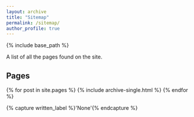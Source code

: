```yaml
---
layout: archive
title: "Sitemap"
permalink: /sitemap/
author_profile: true
---
```


{% include base_path %}

A list of all the pages found on the site.

<h2>Pages</h2>
{% for post in site.pages %}
  {% include archive-single.html %}
{% endfor %}

{% capture written_label %}'None'{% endcapture %}
